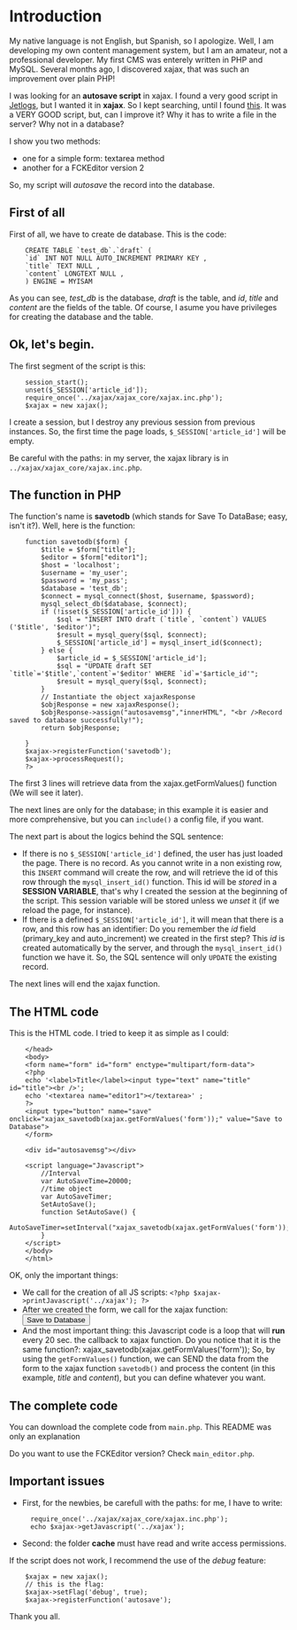 # Introduction

My native language is not English, but Spanish, so I apologize. Well, I am developing my own content management system, but I am an amateur, not a professional developer. My first CMS was enterely written in PHP and MySQL. Several months ago, I discovered xajax, that was such an improvement over plain PHP!

I was looking for an **autosave script** in xajax. I found a very good script in [Jetlogs](http://jetlogs.org/2007/11/11/auto-saving-with-jquery/), but I wanted it in **xajax**. So I kept searching, until I found [this](http://community.xajax-project.org/post/29962/#p29962). It was a VERY GOOD script, but, can I improve it? Why it has to write a file in the server? Why not in a database?

I show you two methods:
- one for a simple form: textarea method
- another for a FCKEditor version 2

So, my script will *autosave* the record into the database.

## First of all

First of all, we have to create de database. This is the code:

		CREATE TABLE `test_db`.`draft` (
		`id` INT NOT NULL AUTO_INCREMENT PRIMARY KEY ,
		`title` TEXT NULL ,
		`content` LONGTEXT NULL ,
		) ENGINE = MYISAM 

As you can see, *test_db* is the database, *draft* is the table, and *id*, *title* and *content* are the fields of the table. Of course, I asume you have privileges for creating the database and the table.

## Ok, let's begin. 

The first segment of the script is this:

		session_start();
		unset($_SESSION['article_id']); 
		require_once('../xajax/xajax_core/xajax.inc.php');
		$xajax = new xajax();

I create a session, but I destroy any previous session from previous instances. So, the first time the page loads, `$_SESSION['article_id']` will be empty.

Be careful with the paths: in my server, the xajax library is in `../xajax/xajax_core/xajax.inc.php`.

## The function in PHP

The function's name is **savetodb** (which stands for Save To DataBase; easy, isn't it?). Well, here is the function:

		function savetodb($form) {
			$title = $form["title"];
			$editor = $form["editor1"];
			$host = 'localhost'; 
			$username = 'my_user';  
			$password = 'my_pass'; 
			$database = 'test_db'; 
			$connect = mysql_connect($host, $username, $password);
			mysql_select_db($database, $connect);
			if (!isset($_SESSION['article_id'])) {
				$sql = "INSERT INTO draft (`title`, `content`) VALUES ('$title', '$editor')";
				$result = mysql_query($sql, $connect);
				$_SESSION['article_id'] = mysql_insert_id($connect);
			} else {
				$article_id = $_SESSION['article_id'];
				$sql = "UPDATE draft SET `title`='$title',`content`='$editor' WHERE `id`='$article_id'";
				$result = mysql_query($sql, $connect);
			}
			// Instantiate the object xajaxResponse
			$objResponse = new xajaxResponse();
			$objResponse->assign("autosavemsg","innerHTML", "<br />Record saved to database successfully!");
			return $objResponse;
		    
		}
		$xajax->registerFunction('savetodb');
		$xajax->processRequest();
		?>

The first 3 lines will retrieve data from the xajax.getFormValues() function (We will see it later).

The next lines are only for the database; in this example it is easier and more comprehensive, but you can `include()` a config file, if you want.

The next part is about the logics behind the SQL sentence:

- If there is no `$_SESSION['article_id']` defined, the user has just loaded the page. There is no record. As you cannot write in a non existing row, this `INSERT` command will create the row, and will retrieve the id of this row through the `mysql_insert_id()` function. This id will be *stored* in a **SESSION VARIABLE**, that's why I created the session at the beginning of the script. This session variable will be stored unless we *unset* it (if we reload the page, for instance).
- If there is a defined `$_SESSION['article_id']`, it will mean that there is a row, and this row has an identifier: Do you remember the *id* field  (primary_key and auto_increment) we created in the first step? This *id* is created automatically by the server, and through the `mysql_insert_id()` function we have it. So, the SQL sentence will only `UPDATE` the existing record.

The next lines will end the xajax function.

## The HTML code

This is the HTML code. I tried to keep it as simple as I could:

		</head>
		<body>
		<form name="form" id="form" enctype="multipart/form-data">
		<?php
		echo '<label>Title</label><input type="text" name="title" id="title"><br />';
		echo '<textarea name="editor1"></textarea>' ;
		?>
		<input type="button" name="save" onclick="xajax_savetodb(xajax.getFormValues('form'));" value="Save to Database">
		</form>

		<div id="autosavemsg"></div>

		<script language="Javascript">
			//Interval
			var AutoSaveTime=20000;
			//time object
			var AutoSaveTimer;
			SetAutoSave();
			function SetAutoSave() {
				AutoSaveTimer=setInterval("xajax_savetodb(xajax.getFormValues('form'));",AutoSaveTime);
			}
		</script>
		</body>
		</html>

OK, only the important things:

- We call for the creation of all JS scripts: `<?php $xajax->printJavascript('../xajax'); ?>`
- After we created the form, we call for the xajax function: 
		<input type="button" name="save" onclick="xajax_savetodb(xajax.getFormValues('form'));" value="Save to Database">
- And the most important thing: this Javascript code is a loop that will **run** every 20 sec. the callback to xajax function. Do you notice that it is the same function?:
		xajax_savetodb(xajax.getFormValues('form'));
So, by using the `getFormValues()` function, we can SEND the data from the form to the xajax function `savetodb()` and process the content (in this example, *title* and *content*), but you can define whatever you want.

## The complete code

You can download the complete code from `main.php`. This README was only an explanation

Do you want to use the FCKEditor version? Check `main_editor.php`.

## Important issues

- First, for the newbies, be carefull with the paths: for me, I have to write:

		require_once('../xajax/xajax_core/xajax.inc.php');
		echo $xajax->getJavascript('../xajax');

- Second: the folder **cache** must have read and write access permissions.

If the script does not work, I recommend the use of the *debug* feature:

		$xajax = new xajax();
		// this is the flag:
		$xajax->setFlag('debug', true);
		$xajax->registerFunction('autosave');

Thank you all.
